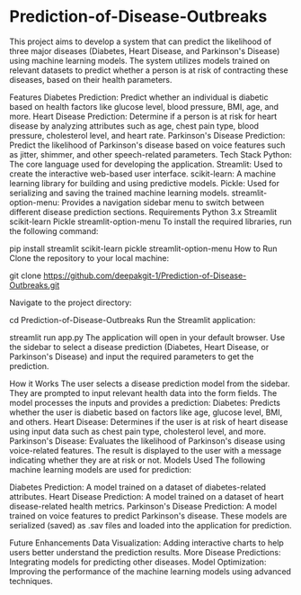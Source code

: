 # Prediction-of-Disease-Outbreaks

This project aims to develop a system that can predict the likelihood of three major diseases (Diabetes, Heart Disease, and Parkinson's Disease) using machine learning models. The system utilizes models trained on relevant datasets to predict whether a person is at risk of contracting these diseases, based on their health parameters.

Features
Diabetes Prediction: Predict whether an individual is diabetic based on health factors like glucose level, blood pressure, BMI, age, and more.
Heart Disease Prediction: Determine if a person is at risk for heart disease by analyzing attributes such as age, chest pain type, blood pressure, cholesterol level, and heart rate.
Parkinson's Disease Prediction: Predict the likelihood of Parkinson's disease based on voice features such as jitter, shimmer, and other speech-related parameters.
Tech Stack
Python: The core language used for developing the application.
Streamlit: Used to create the interactive web-based user interface.
scikit-learn: A machine learning library for building and using predictive models.
Pickle: Used for serializing and saving the trained machine learning models.
streamlit-option-menu: Provides a navigation sidebar menu to switch between different disease prediction sections.
Requirements
Python 3.x
Streamlit
scikit-learn
Pickle
streamlit-option-menu
To install the required libraries, run the following command:

pip install streamlit scikit-learn pickle streamlit-option-menu
How to Run
Clone the repository to your local machine:

git clone https://github.com/deepakgit-1/Prediction-of-Disease-Outbreaks.git

Navigate to the project directory:

cd Prediction-of-Disease-Outbreaks
Run the Streamlit application:

streamlit run app.py
The application will open in your default browser. Use the sidebar to select a disease prediction (Diabetes, Heart Disease, or Parkinson's Disease) and input the required parameters to get the prediction.

How it Works
The user selects a disease prediction model from the sidebar.
They are prompted to input relevant health data into the form fields.
The model processes the inputs and provides a prediction:
Diabetes: Predicts whether the user is diabetic based on factors like age, glucose level, BMI, and others.
Heart Disease: Determines if the user is at risk of heart disease using input data such as chest pain type, cholesterol level, and more.
Parkinson's Disease: Evaluates the likelihood of Parkinson's disease using voice-related features.
The result is displayed to the user with a message indicating whether they are at risk or not.
Models Used
The following machine learning models are used for prediction:

Diabetes Prediction: A model trained on a dataset of diabetes-related attributes.
Heart Disease Prediction: A model trained on a dataset of heart disease-related health metrics.
Parkinson's Disease Prediction: A model trained on voice features to predict Parkinson's disease.
These models are serialized (saved) as .sav files and loaded into the application for prediction.

Future Enhancements
Data Visualization: Adding interactive charts to help users better understand the prediction results.
More Disease Predictions: Integrating models for predicting other diseases.
Model Optimization: Improving the performance of the machine learning models using advanced techniques.
